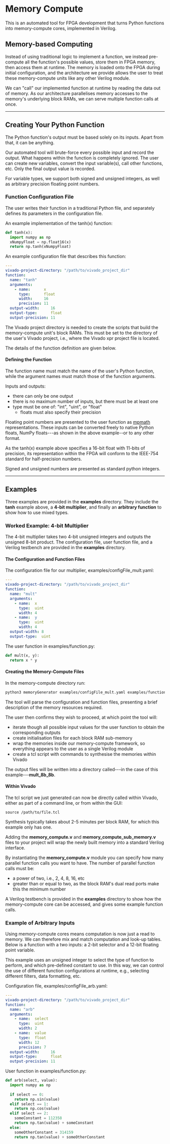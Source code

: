 # Memory Compute

This is an automated tool for FPGA development that turns Python functions into memory-compute cores, implemented in Verilog.


## Memory-based Computing

Instead of using traditional logic to implement a function, we instead pre-compute all the function's possible values, store them in FPGA memory, then access them at runtime. The memory is loaded onto the FPGA during initial configuration, and the architecture we provide allows the user to treat these memory-compute units like any other Verilog module.

We can "call" our implemented function at runtime by reading the data out of memory. As our architecture parallelises memory accesses to the memory's underlying block RAMs, we can serve multiple function calls at once.

---
## Creating Your Python Function

The Python function's output must be based solely on its inputs. Apart from that, it can be anything. 

Our automated tool will brute-force every possible input and record the output. What happens within the function is completely ignored. The user can create new variables, convert the input variable(s), call other functions, etc. Only the final output value is recorded.

For variable types, we support both signed and unsigned integers, as well as arbitrary precision floating point numbers.


### Function Configuration File

The user writes their function in a traditional Python file, and separately defines its parameters in the configuration file.

An example implementation of the tanh(x) function:
```python
def tanh(x):
  import numpy as np
  xNumpyFloat = np.float16(x)
  return np.tanh(xNumpyFloat)
```

An example configuration file that describes this function:
```yaml
---
vivado-project-directory: "/path/to/vivado_project_dir"
function:
  name: "tanh"
  arguments:
    - name:      x
      type:      float
      width:     16
      precision: 11
  output-width:     16
  output-type:      float
  output-precision: 11
```

The Vivado project directory is needed to create the scripts that build the memory-compute unit's block RAMs. This must be set to the directory of the user's Vivado project, i.e., where the Vivado xpr project file is located.

The details of the function definition are given below.


#### Defining the Function

The function name must match the name of the user's Python function, while the argument names must match those of the function arguments.

Inputs and outputs:
- there can only be one output 
- there is no maximum number of inputs, but there must be at least one
- type must be one of: "int", "uint", or "float"
  - floats must also specify their precision 

Floating point numbers are presented to the user function as [mpmath](http://mpmath.org) representations. These inputs can be converted freely to native Python floats, NumPy floats---as shown in the above example--or to any other format.

As the tanh(x) example above specifies a 16-bit float with 11-bits of precision, its representation within the FPGA will conform to the IEEE-754 standard for half-precision numbers.

Signed and unsigned numbers are presented as standard python integers.

---
## Examples

Three examples are provided in the __examples__ directory. They include the __tanh__ example above, a __4-bit multiplier__, and finally an __arbitrary function__ to show how to use mixed types.


### Worked Example: 4-bit Multiplier

The 4-bit multiplier takes two 4-bit unsigned integers and outputs the unsigned 8-bit product. The configuration file, user function file, and a Verilog testbench are provided in the __examples__ directory.


#### The Configuration and Function Files

The configuration file for our multiplier, examples/configFile_mult.yaml:
```yaml
---
vivado-project-directory: "/path/to/vivado_project_dir"
function:
  name: "mult"
  arguments:
    - name:  x
      type:  uint
      width: 4
    - name:  y
      type:  uint
      width: 4
  output-width: 8
  output-type:  uint
```

The user function in examples/function.py:
```python
def mult(x, y):
  return x * y
```


#### Creating the Memory-Compute Files

In the memory-compute directory run:
```bash
python3 memoryGenerator examples/configFile_mult.yaml examples/function.py
```

The tool will parse the configuration and function files, presenting a brief description of the memory resources required.

The user then confirms they wish to proceed, at which point the tool will:
- iterate though all possible input values for the user function to obtain the corresponding outputs
- create initialisation files for each block RAM sub-memory
- wrap the memories inside our memory-compute framework, so everything appears to the user as a single Verilog module
- create a tcl script with commands to synthesise the memories within Vivado

The output files will be written into a directory called---in the case of this example---__mult_8b_8b__.


#### Within Vivado

The tcl script we just generated can now be directly called within Vivado, either as part of a command line, or from within the GUI:
```
source /path/to/file.tcl
```

Synthesis typically takes about 2-5 minutes per block RAM, for which this example only has one.

Adding the __memory_compute.v__ and __memory_compute_sub_memory.v__ files to your project will wrap the newly built memory into a standard Verilog interface.

By instantiating the __memory_compute.v__ module you can specify how many parallel function calls you want to have. The number of parallel function calls must be:
- a power of two, i.e., 2, 4, 8, 16, etc
- greater than or equal to two, as the block RAM's dual read ports make this the minimum number

A Verilog testbench is provided in the __examples__ directory to show how the memory-compute core can be accessed, and gives some example function calls.


### Example of Arbitrary Inputs

Using memory-compute cores means computation is now just a read to memory. We can therefore mix and match computation and look-up tables. Below is a function with a two inputs: a 2-bit selector and a 12-bit floating point variable.

This example uses an unsigned integer to select the type of function to perform, and which pre-defined constant to use. In this way, we can control the use of different function configurations at runtime, e.g., selecting different filters, data formatting, etc.
 
Configuration file, examples/configFile_arb.yaml:
```yaml
---
vivado-project-directory: "/path/to/vivado_project_dir"
function:
  name: "arb"
  arguments:
    - name:  select
      type:  uint
      width: 2
    - name:  value
      type:  float
      width: 12
      precision: 7
  output-width:     16
  output-type:      float
  output-precision: 11
```

User function in examples/function.py:
```python
def arb(select, value):
  import numpy as np
  
  if select == 0:
    return np.sin(value)
  elif select == 1:
    return np.cos(value)
  elif select == 2:
    someConstant = 112358
    return np.tan(value) + someConstant
  else:
    someOtherConstant = 314159
    return np.tan(value) + someOtherConstant
```
